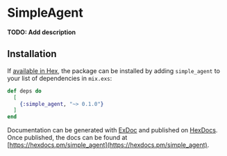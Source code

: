 # SimpleAgent

**TODO: Add description**

## Installation

If [available in Hex](https://hex.pm/docs/publish), the package can be installed
by adding `simple_agent` to your list of dependencies in `mix.exs`:

```elixir
def deps do
  [
    {:simple_agent, "~> 0.1.0"}
  ]
end
```

Documentation can be generated with [ExDoc](https://github.com/elixir-lang/ex_doc)
and published on [HexDocs](https://hexdocs.pm). Once published, the docs can
be found at [https://hexdocs.pm/simple_agent](https://hexdocs.pm/simple_agent).

